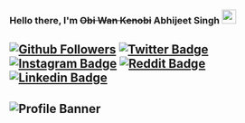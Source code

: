 ### Hello there, I'm ~~Obi Wan Kenobi~~ Abhijeet Singh <img src="https://media.giphy.com/media/hvRJCLFzcasrR4ia7z/giphy.gif" width="25px">
[![Github Followers](https://img.shields.io/github/followers/abhijeet-singh800?logo=%3Csvg%20role%3D%22img%22%20viewBox%3D%220%200%2024%2024%22%20xmlns%3D%22http%3A%2F%2Fwww.w3.org%2F2000%2Fsvg%22%3E%3Ctitle%3EGitHub%3C%2Ftitle%3E%3Cpath%20d%3D%22M12%20.297c-6.63%200-12%205.373-12%2012%200%205.303%203.438%209.8%208.205%2011.385.6.113.82-.258.82-.577%200-.285-.01-1.04-.015-2.04-3.338.724-4.042-1.61-4.042-1.61C4.422%2018.07%203.633%2017.7%203.633%2017.7c-1.087-.744.084-.729.084-.729%201.205.084%201.838%201.236%201.838%201.236%201.07%201.835%202.809%201.305%203.495.998.108-.776.417-1.305.76-1.605-2.665-.3-5.466-1.332-5.466-5.93%200-1.31.465-2.38%201.235-3.22-.135-.303-.54-1.523.105-3.176%200%200%201.005-.322%203.3%201.23.96-.267%201.98-.399%203-.405%201.02.006%202.04.138%203%20.405%202.28-1.552%203.285-1.23%203.285-1.23.645%201.653.24%202.873.12%203.176.765.84%201.23%201.91%201.23%203.22%200%204.61-2.805%205.625-5.475%205.92.42.36.81%201.096.81%202.22%200%201.606-.015%202.896-.015%203.286%200%20.315.21.69.825.57C20.565%2022.092%2024%2017.592%2024%2012.297c0-6.627-5.373-12-12-12%22%2F%3E%3C%2Fsvg%3E)](https://github.com/abhijeet-singh800)
[![Twitter Badge](https://img.shields.io/badge/-Twitter-00acee?style=flat&logo=Twitter&logoColor=white)](https://www.twitter.com/abhijeet_800)
[![Instagram Badge](https://img.shields.io/badge/-Instagram-e4405f?style=flat&logo=Instagram&logoColor=white)](https://www.instagram.com/_.abhi.singh/)
[![Reddit Badge](https://img.shields.io/badge/Reddit-FF4500?style=flat&logo=reddit&logoColor=white)](https://www.reddit.com/u/Plastic_Lynx1335?utm_medium=android_app&utm_source=share)
[![Linkedin Badge](https://img.shields.io/badge/-LinkedIn-0e76a8?style=flat&logo=Linkedin&logoColor=white)](https://www.linkedin.com/mwlite/in/abhijeet-singh-864b571aa)
---
![Profile Banner](profile-banner.png)
---



